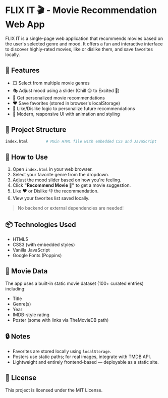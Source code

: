 
# FLIX IT 🎬 - Movie Recommendation Web App

FLIX IT is a single-page web application that recommends movies based on the user's selected genre and mood. It offers a fun and interactive interface to discover highly-rated movies, like or dislike them, and save favorites locally.

## 🌟 Features

- 🎞 Select from multiple movie genres
- 🎭 Adjust mood using a slider (Chill 😌 to Excited 🤩)
- 🍿 Get personalized movie recommendations
- ❤️ Save favorites (stored in browser's localStorage)
- 🔄 Like/Dislike logic to personalize future recommendations
- 🎨 Modern, responsive UI with animation and styling

## 📁 Project Structure

```bash
index.html        # Main HTML file with embedded CSS and JavaScript
```

## 🚀 How to Use

1. Open `index.html` in your web browser.
2. Select your favorite genre from the dropdown.
3. Adjust the mood slider based on how you're feeling.
4. Click **"Recommend Movie 🍿"** to get a movie suggestion.
5. Like ❤️ or Dislike 👎 the recommendation.
6. View your favorites list saved locally.

> No backend or external dependencies are needed!

## 📦 Technologies Used

- HTML5
- CSS3 (with embedded styles)
- Vanilla JavaScript
- Google Fonts (Poppins)

## 🧠 Movie Data

The app uses a built-in static movie dataset (100+ curated entries) including:
- Title
- Genre(s)
- Year
- IMDB-style rating
- Poster (some with links via TheMovieDB path)

## 🔒 Notes

- Favorites are stored locally using `localStorage`.
- Posters use static paths; for real images, integrate with TMDB API.
- Lightweight and entirely frontend-based — deployable as a static site.

## 📄 License

This project is licensed under the MIT License.
